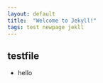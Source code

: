 ```yaml
---
layout: default
title:  "Welcome to Jekyll!"
tags: test newpage jekll
---
```




## testfile



+ hello
